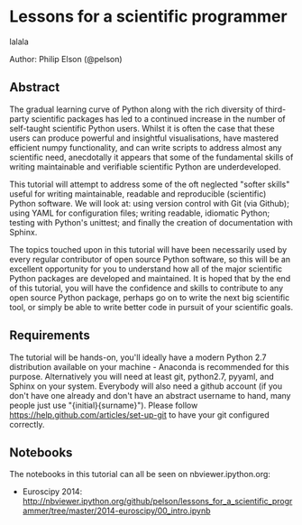 Lessons for a scientific programmer
===================================

lalala

Author: Philip Elson (@pelson)

## Abstract

The gradual learning curve of Python along with the rich diversity of third-party scientific packages has
led to a continued increase in the number of self-taught scientific Python users. Whilst it is often the case that these users
can produce powerful and insightful visualisations, have mastered efficient numpy functionality, and can write scripts to address
almost any scientific need, anecdotally it appears that some of the fundamental skills of writing maintainable and verifiable scientific
Python are underdeveloped.

This tutorial will attempt to address some of the oft neglected "softer skills" useful for writing maintainable, readable and
reproducible (scientific) Python software. We will look at: using version control with Git (via Github); using YAML for configuration files;
writing readable, idiomatic Python; testing with Python's unittest; and finally the creation of documentation with Sphinx.

The topics touched upon in this tutorial will have been necessarily used by every regular contributor of open source Python software, so this
will be an excellent opportunity for you to understand how all of the major scientific Python packages are developed and
maintained. It is hoped that by the end of this tutorial, you will have the confidence and skills to contribute to any open
source Python package, perhaps go on to write the next big scientific tool, or simply be able to write better code in pursuit of your scientific goals.

## Requirements
The tutorial will be hands-on, you'll ideally have a modern Python 2.7 distribution available on your machine - Anaconda
is recommended for this purpose. Alternatively you will need at least git, python2.7, pyyaml, and Sphinx on your system. Everybody will
also need a github account (if you don't have one already and don't have an abstract username to hand, many
people just use "{initial}{surname}"). Please follow https://help.github.com/articles/set-up-git to have your git configured correctly.

## Notebooks
The notebooks in this tutorial can all be seen on nbviewer.ipython.org:
 * Euroscipy 2014: http://nbviewer.ipython.org/github/pelson/lessons_for_a_scientific_programmer/tree/master/2014-euroscipy/00_intro.ipynb

